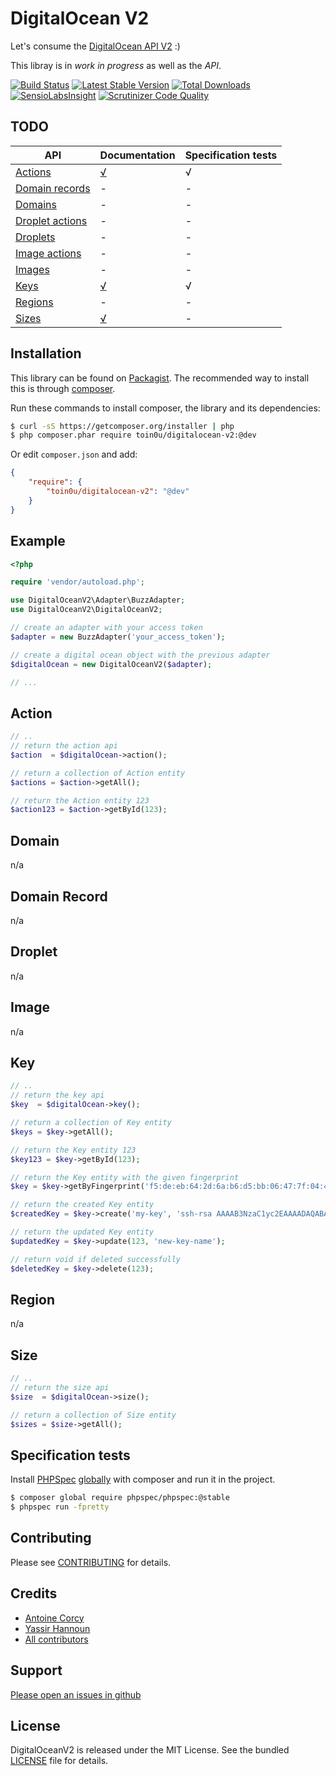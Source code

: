 DigitalOcean V2
===============

Let's consume the [DigitalOcean API V2](https://github.com/digitaloceancloud/api-v2-docs) :)

This libray is in *work in progress* as well as the *API*.

[![Build Status](https://secure.travis-ci.org/toin0u/DigitalOceanV2.png)](http://travis-ci.org/toin0u/DigitalOceanV2)
[![Latest Stable Version](https://poser.pugx.org/toin0u/digitalocean-v2/v/stable.svg)](https://packagist.org/packages/toin0u/digitalocean-v2)
[![Total Downloads](https://poser.pugx.org/toin0u/digitalocean-v2/downloads.png)](https://packagist.org/packages/toin0u/digitalocean-v2)
[![SensioLabsInsight](https://insight.sensiolabs.com/projects/5b4eac7e-c83b-4913-86e1-72950821757a/mini.png)](https://insight.sensiolabs.com/projects/5b4eac7e-c83b-4913-86e1-72950821757a)
[![Scrutinizer Code Quality](https://scrutinizer-ci.com/g/toin0u/DigitalOceanV2/badges/quality-score.png?b=master)](https://scrutinizer-ci.com/g/toin0u/DigitalOceanV2/?branch=master)

TODO
----

API | Documentation | Specification tests
--- | ------------- | -------------------
[Actions](https://developers.digitalocean.com/v2/#actions) | [√](https://github.com/toin0u/DigitalOceanV2#action) | √
[Domain records](https://developers.digitalocean.com/v2/#domain-records) | - | -
[Domains](https://developers.digitalocean.com/v2/#domains) | - | -
[Droplet actions](https://developers.digitalocean.com/v2/#droplet-actions) | - | -
[Droplets](https://developers.digitalocean.com/v2/#droplets) | - | -
[Image actions](https://developers.digitalocean.com/v2/#image-actions) | - | -
[Images](https://developers.digitalocean.com/v2/#images) | - | -
[Keys](https://developers.digitalocean.com/v2/#keys) | [√](https://github.com/toin0u/DigitalOceanV2#key) | √
[Regions](https://developers.digitalocean.com/v2/#regions) | - | -
[Sizes](https://developers.digitalocean.com/v2/#sizes) | [√](https://github.com/toin0u/DigitalOceanV2#size) | -

Installation
------------

This library can be found on [Packagist](https://packagist.org/packages/toin0u/digitalocean-v2).
The recommended way to install this is through [composer](http://getcomposer.org).

Run these commands to install composer, the library and its dependencies:

```bash
$ curl -sS https://getcomposer.org/installer | php
$ php composer.phar require toin0u/digitalocean-v2:@dev
```

Or edit `composer.json` and add:

```json
{
    "require": {
        "toin0u/digitalocean-v2": "@dev"
    }
}
```

Example
-------

```php
<?php

require 'vendor/autoload.php';

use DigitalOceanV2\Adapter\BuzzAdapter;
use DigitalOceanV2\DigitalOceanV2;

// create an adapter with your access token
$adapter = new BuzzAdapter('your_access_token');

// create a digital ocean object with the previous adapter
$digitalOcean = new DigitalOceanV2($adapter);

// ...
```

Action
------

```php
// ..
// return the action api
$action  = $digitalOcean->action();

// return a collection of Action entity
$actions = $action->getAll();

// return the Action entity 123
$action123 = $action->getById(123);
```

Domain
------

n/a

Domain Record
-------------

n/a

Droplet
-------

n/a

Image
-----

n/a

Key
---

```php
// ..
// return the key api
$key  = $digitalOcean->key();

// return a collection of Key entity
$keys = $key->getAll();

// return the Key entity 123
$key123 = $key->getById(123);

// return the Key entity with the given fingerprint
$key = $key->getByFingerprint('f5:de:eb:64:2d:6a:b6:d5:bb:06:47:7f:04:4b:f8:e2');

// return the created Key entity
$createdKey = $key->create('my-key', 'ssh-rsa AAAAB3NzaC1yc2EAAAADAQABAAABAQDPrtBjQaNBwDSV3ePC86zaEWu0....');

// return the updated Key entity
$updatedKey = $key->update(123, 'new-key-name');

// return void if deleted successfully
$deletedKey = $key->delete(123);
```

Region
------

n/a

Size
----

```php
// ..
// return the size api
$size  = $digitalOcean->size();

// return a collection of Size entity
$sizes = $size->getAll();
```

Specification tests
-------------------

Install [PHPSpec](http://www.phpspec.net/) [globally](https://getcomposer.org/doc/00-intro.md#globally)
with composer and run it in the project.

```bash
$ composer global require phpspec/phpspec:@stable
$ phpspec run -fpretty
```

Contributing
------------

Please see [CONTRIBUTING](https://github.com/toin0u/DigitalOceanV2/blob/master/CONTRIBUTING.md) for details.

Credits
-------

* [Antoine Corcy](https://twitter.com/toin0u)
* [Yassir Hannoun](https://twitter.com/yassirh)
* [All contributors](https://github.com/toin0u/DigitalOceanV2/contributors)

Support
-------

[Please open an issues in github](https://github.com/toin0u/DigitalOceanV2/issues)

License
-------

DigitalOceanV2 is released under the MIT License. See the bundled
[LICENSE](https://github.com/toin0u/DigitalOceanV2/blob/master/LICENSE) file for details.
